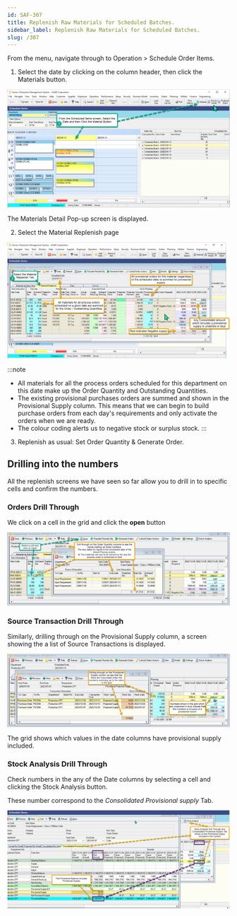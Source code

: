 ```yaml
---
id: SAF-307
title: Replenish Raw Materials for Scheduled Batches.
sidebar_label: Replenish Raw Materials for Scheduled Batches.
slug: /307
---
```


From the menu, navigate through to Operation \> Schedule Order Items.

1. Select the date by clicking on the column header, then click the Materials button.

![](../static/img/docs/SAF-307/CalMat1.png) 

The Materials Detail Pop-up screen is displayed.

2. Select the Material Replenish page

![](../static/img/docs/SAF-307/CalMat2.png) 

:::note

- All materials for all the process orders scheduled for this department on this date make up the Order Quantity and Outstanding Quantities.
- The existing provisional purchases orders are summed and shown in the Provisional Supply column. This means that we can begin to build purchase orders from each day's requirements and only activate the orders when we are ready.
- The colour coding alerts us to negative stock or surplus stock.
:::

3. Replenish as usual: Set Order Quantity & Generate Order.

## Drilling into the numbers

All the replenish screens we have seen so far allow you to drill in to specific cells and confirm the numbers. 

### Orders Drill Through

We click on a cell in the grid and click the **open** button

![](../static/img/docs/SAF-307/CalMat3.png) 

### Source Transaction Drill Through

Similarly, drilling through on the Provisional Supply column, a screen showing the a list of Source Transactions is displayed.

![](../static/img/docs/SAF-307/CalMat4.png) 

The grid shows which values in the date columns have provisional supply included.

### Stock Analysis Drill Through

Check numbers in the any of the Date columns by selecting a cell and clicking the Stock Analysis button.

These number correspond to the _Consolidated Provisional supply_ Tab.

![](../static/img/docs/SAF-307/CalMat5.png) 



 
